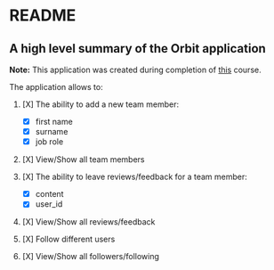 # README

## A high level summary of the Orbit application

**Note:** This application was created during completion of [this](https://www.skillshare.com/classes/Ruby-on-Rails-A-Beginners-Guide-to-Web-Development-with-Rails/1774223974/) course.

The application allows to:

1. [X] The ability to add a new team member:
    - [X] first name
    - [X] surname
    - [X] job role

2. [X] View/Show all team members 

3. [X] The ability to leave reviews/feedback for a team member:
    - [X] content
    - [X] user_id

4. [X] View/Show all reviews/feedback

5. [X] Follow different users

6. [X] View/Show all followers/following